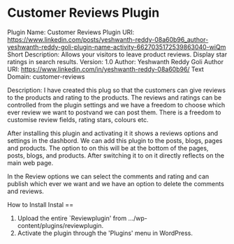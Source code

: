 # Customer Reviews Plugin
  Plugin Name: Customer Reviews
  Plugin URI: https://www.linkedin.com/posts/yeshwanth-reddy-08a60b96_author-yeshwanth-reddy-goli-plugin-name-activity-6627035172539863040-wiQm
  Short Description: Allows your visitors to leave product reviews. Display star ratings in search results.
  Version: 1.0
  Author: Yeshwanth Reddy Goli
  Author URI: https://www.linkedin.com/in/yeshwanth-reddy-08a60b96/
  Text Domain: customer-reviews

  Description:
  I have created this plug so that the customers can give reviews to the products and rating to the products. The reviews and ratings can be
  controlled from the plugin settings and we have a freedom to choose which ever review we want to postvand we can post them. There is a 
  freedom to customise review fields, rating stars, colours etc. 
  
  After installing this plugin and activating it it shows a reviews options and settings in the dashbord. We can add this plugin to the posts, blogs, pages
  and products. The option to on this will be at the bottom of the pages, posts, blogs, and products. After switching it to on it directly reflects on the 
  main web page. 

  In the Review options we can select the comments and rating and can publish which ever we want and we have an option to delete the comments and reviews.

  How to Install Instal ==
1. Upload the entire `Reviewplugin'  from .../wp-content/plugins/reviewplugin.
1. Activate the plugin through the 'Plugins' menu in WordPress.